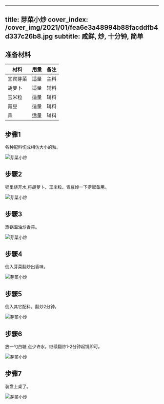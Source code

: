 
---
title: 芽菜小炒
cover_index: /cover_img/2021/01/fea6e3a48994b88facddfb4d337c26b8.jpg
subtitle: 咸鲜, 炒, 十分钟, 简单
---

## 准备材料

| 材料     | 用量 | 备注|
| ------- | ----- | --- |
| 宜宾芽菜 | 适量| 主料 |
| 胡萝卜 | 适量| 辅料 |
| 玉米粒 | 适量| 辅料 |
| 青豆 | 适量| 辅料 |
| 蒜 | 适量| 辅料 |

## 步骤1

各种配料切成相仿大小的粒。

![芽菜小炒](https://i8.meishichina.com/attachment/recipe/201010/201010141111477.jpg?x-oss-process=style/p320) 

## 步骤2

锅里烧开水,将胡萝卜、玉米粒、青豆焯一下捞起备用。

![芽菜小炒](https://i8.meishichina.com/attachment/recipe/201010/201010141112052.jpg?x-oss-process=style/p320) 

## 步骤3

热锅温油炒香蒜。

![芽菜小炒](https://i8.meishichina.com/attachment/recipe/201010/201010141112269.jpg?x-oss-process=style/p320) 

## 步骤4

倒入芽菜翻炒出香味。

![芽菜小炒](https://i8.meishichina.com/attachment/recipe/201010/201010141112370.jpg?x-oss-process=style/p320) 

## 步骤5

倒入其它配料，翻炒2分钟。

![芽菜小炒](https://i8.meishichina.com/attachment/recipe/201010/201010141113078.jpg?x-oss-process=style/p320) 

## 步骤6

放一勺白糖,点少许水，继续翻炒1-2分钟起锅即可。

![芽菜小炒](https://i8.meishichina.com/attachment/recipe/201010/201010141113216.jpg?x-oss-process=style/p320) 

## 步骤7

装盘上桌了。

![芽菜小炒](https://i8.meishichina.com/attachment/recipe/201010/201010141113453.jpg?x-oss-process=style/p320) 

